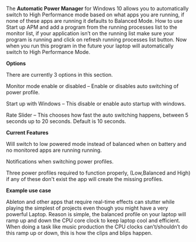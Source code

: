 The <b>Automatic Power Manager</b> for Windows 10 allows you to automatically switch to High Performance mode based on what apps you are running, if none of these apps are running it defaults to Balanced Mode.
How to use
Start up APM and add a program from the running processes list to the monitor list, if your application isn’t on the running list make sure your program is running and click on refresh running processes list button.
Now when you run this program in the future your laptop will automatically switch to High Performance Mode.

<b>Options</b>

There are currently 3 options in this section.

Monitor mode enable or disabled – Enable or disables auto switching of power profile.

Start up with Windows – This disable or enable auto startup with windows.

Rate Slider – This chooses how fast the auto switching happens, between 5 seconds up to 20 seconds. Default is 10 seconds.


<b>Current Features</b>

Will switch to low powered mode instead of balanced when on battery and no monitored apps are running running.

Notifications when switching power profiles.

Three power profiles required to function properly, (Low,Balanced and High) if any of these don't exist the app will create the missing profiles.


<b>Example use case</b>

Ableton and other apps that require real-time effects can stutter while playing the simplest of projects even though you might have a very powerful Laptop. 
Reason is simple, the balanced profile on your laptop will ramp up and down the CPU core clock to keep laptop cool and efficient.
When doing a task like music production the CPU clocks can’t/shouldn’t do this ramp up or down, this is how the clips and blips happen.

